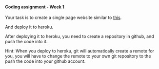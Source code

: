 #### Coding assignment - Week 1

Your task is to create a single page website similar to [this](https://peaceful-everglades-06053.herokuapp.com/).

And deploy it to heroku.

After deploying it to heroku, you need to create a repository in github, and push the code into it.

Hint: When you deploy to heroku, git will automatically create a remote for you, you will have to change the remote to your own git repository to the push the code into your github account.
